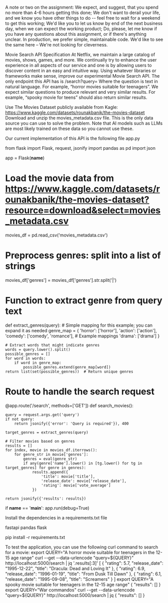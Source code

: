 A note or two on the assignment:
We expect, and suggest, that you spend no more than 4-6 hours getting this done;
We don't want to derail your life, and we know you have other things to do -- feel free to wait for a weekend to get this working;
We'd like you to let us know by end of the next business day, when we can expect the working product;
Do, please, let me know if you have any questions about this assignment, or if there's anything unclear.
In production, we prefer simple, maintainable code.  We'd like to see the same here – We're not looking for cleverness.

Movie Search API
Specification
At Netflix, we maintain a large catalog of movies, shows, games, and more. We continually try to enhance the user experience in all aspects of our service and one is by allowing users to discover content in an easy and intuitive way.
Using whatever libraries or frameworks make sense, improve our experimental Movie Search API. 
The only endpoint this API has is
/search?query=<question>
Where the question is text in natural language. For example, “horror movies suitable for teenagers”. We expect similar questions to produce relevant and very similar results. For example, “spooky movie for teens” should also return similar results. 

Use The Movies Dataset publicly available from Kagle:
https://www.kaggle.com/datasets/rounakbanik/the-movies-dataset
Download and unzip the movies_metadata.csv file. This is the only data source you can use to solve the problem. Note that AI models such as LLMs are most likely trained on these data so you cannot use these.

Our current implementation of this API is the following file app.py


from flask import Flask, request, jsonify 
import pandas as pd
import json

app = Flask(__name__)

# Load the movie data from  https://www.kaggle.com/datasets/rounakbanik/the-movies-dataset?resource=download&select=movies_metadata.csv
movies_df = pd.read_csv('movies_metadata.csv')

# Preprocess genres: split into a list of strings
movies_df['genres'] = movies_df['genres'].str.split('|')

# Function to extract genre from query text
def extract_genres(query):
    # Simple mapping for this example; you can expand it as needed
    genre_map = {
        'horror': ['horror'],
        'action': ['action'],
        'comedy': ['comedy', 'romance'],  # Example mappings
        'drama': ['drama']
    }
    
    # Extract words that might indicate genres
    words = query.lower().split()
    possible_genres = []
    for word in words:
        if word in genre_map:
            possible_genres.extend(genre_map[word])
    return list(set(possible_genres))  # Return unique genres

# Route to handle the search request
@app.route('/search', methods=['GET'])
def search_movies():
   
    query = request.args.get('query') 
    if not query:
        return jsonify({'error': 'Query is required'}), 400
    
    target_genres = extract_genres(query)
   
    # Filter movies based on genres
    results = []
    for index, movie in movies_df.iterrows():
        for genre_str in movie['genres']:
            genres = eval(genre_str)
            if any(genre['name'].lower() in [tg.lower() for tg in target_genres] for genre in genres):
                results.append({
                    'title': movie['title'],
                    'release_date': movie['release_date'],
                    'rating': movie['vote_average']
                })
    
    return jsonify({'results': results})

if __name__ == '__main__':
    app.run(debug=True)

Install the dependencies in a requirements.txt file

fastapi
pandas
flask


pip install -r requirements.txt

To test the application, you can use the following curl command to search for a movie:
export QUERY="A horror movie suitable for teenagers in the 12-15 age range"
curl --get --data-urlencode "query=${QUERY}" http://localhost:5000/search | jq '.results[:3]'
[
  {
    "rating": 5.7,
    "release_date": "1995-12-22",
    "title": "Dracula: Dead and Loving It"
  },
  {
    "rating": 6.9,
    "release_date": "1996-01-19",
    "title": "From Dusk Till Dawn"
  },
  {
    "rating": 6.1,
    "release_date": "1995-09-08",
    "title": "Screamers"
  }
]
export QUERY="A spooky movie suitable for teenagers in the 12-15 age range"
{
  "results": []
}
export QUERY="War commandos"
curl --get --data-urlencode "query=${QUERY}" http://localhost:5000/search | jq
{
  "results": []
}
